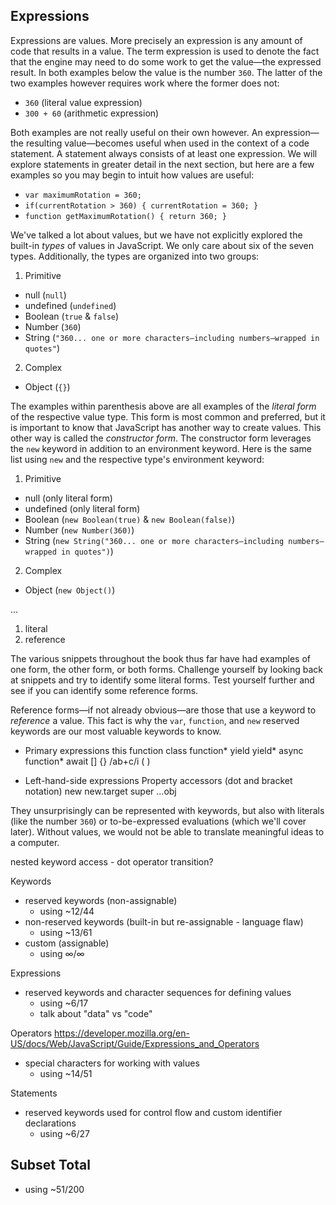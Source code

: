 ## Expressions

Expressions are values. More precisely an expression is any amount of code that results in a value. The term expression is used to denote the fact that the engine may need to do some work to get the value—the expressed result. In both examples below the value is the number `360`. The latter of the two examples however requires work where the former does not:

- `360` (literal value expression)
- `300 + 60` (arithmetic expression)

Both examples are not really useful on their own however. An expression—the resulting value—becomes useful when used in the context of a code statement. A statement always consists of at least one expression. We will explore statements in greater detail in the next section, but here are a few examples so you may begin to intuit how values are useful:

- `var maximumRotation = 360;`
- `if(currentRotation > 360) { currentRotation = 360; }`
- `function getMaximumRotation() { return 360; }`

We've talked a lot about values, but we have not explicitly explored the built-in *types* of values in JavaScript. We only care about six of the seven types. Additionally, the types are organized into two groups:

1. Primitive
  - null (`null`)
  - undefined (`undefined`)
  - Boolean (`true` & `false`)
  - Number (`360`)
  - String (`"360... one or more characters—including numbers—wrapped in quotes"`)
2. Complex
  - Object (`{}`)

The examples within parenthesis above are all examples of the *literal form* of the respective value type. This form is most common and preferred, but it is important to know that JavaScript has another way to create values. This other way is called the *constructor form*. The constructor form leverages the `new` keyword in addition to an environment keyword. Here is the same list using `new` and the respective type's environment keyword:

1. Primitive
  - null (only literal form)
  - undefined (only literal form)
  - Boolean (`new Boolean(true)` & `new Boolean(false)`)
  - Number (`new Number(360)`)
  - String (`new String("360... one or more characters—including numbers—wrapped in quotes")`)
2. Complex
  - Object (`new Object()`)

...

1. literal
2. reference 

The various snippets throughout the book thus far have had examples of one form, the other form, or both forms. Challenge yourself by looking back at snippets and try to identify some literal forms. Test yourself further and see if you can identify some reference forms.

Reference forms—if not already obvious—are those that use a keyword to *reference* a value. This fact is why the `var`, `function`, and `new` reserved keywords are our most valuable keywords to know.







* Primary expressions
this
function
class
function*
yield
yield*
 async function*
 await
[]
{}
/ab+c/i
( )

* Left-hand-side expressions
Property accessors (dot and bracket notation)
new
new.target
super
...obj



 They unsurprisingly can be represented with keywords, but also with literals (like the number `360`) or to-be-expressed evaluations (which we'll cover later). Without values, we would not be able to translate meaningful ideas to a computer.

nested keyword access - dot operator transition?

Keywords
- reserved keywords (non-assignable)
  - using ~12/44
- non-reserved keywords (built-in but re-assignable - language flaw)
  - using ~13/61
- custom (assignable)
  - using ∞/∞

Expressions
- reserved keywords and character sequences for defining values
  - using ~6/17
  - talk about "data" vs "code"

Operators
https://developer.mozilla.org/en-US/docs/Web/JavaScript/Guide/Expressions_and_Operators
- special characters for working with values
  - using ~14/51

Statements
- reserved keywords used for control flow and custom identifier declarations
  - using ~6/27

## Subset Total
 - using ~51/200
